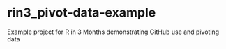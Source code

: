 # rin3_pivot-data-example
Example project for R in 3 Months demonstrating GitHub use and pivoting data
